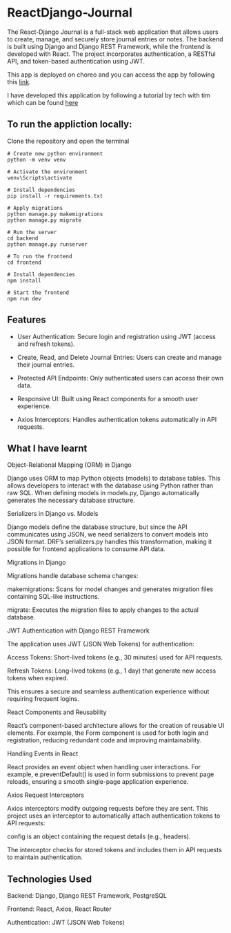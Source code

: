 # ReactDjango-Journal
The React-Django Journal is a full-stack web application that allows users to create, manage, and securely store journal entries or notes. The backend is built using Django and Django REST Framework, while the frontend is developed with React. The project incorporates authentication, a RESTful API, and token-based authentication using JWT. 

This app is deployed on choreo and you can access the app by following this [link](https://7bf60455-1e53-478c-bdb8-125a9519ad28.e1-us-east-azure.choreoapps.dev).

I have developed this application by following a tutorial by tech with tim which can be found [here](https://www.youtube.com/watch?v=c-QsfbznSXI)

## To run the appliction locally:
Clone the repository and open the terminal
```
# Create new python environment
python -m venv venv

# Activate the environment
venv\Scripts\activate

# Install dependencies
pip install -r requirements.txt

# Apply migrations
python manage.py makemigrations
python manage.py migrate

# Run the server
cd backend
python manage.py runserver

# To run the frontend 
cd frontend

# Install dependencies
npm install

# Start the frontend
npm run dev
```
## Features

- User Authentication: Secure login and registration using JWT (access and refresh tokens).

- Create, Read, and Delete Journal Entries: Users can create and manage their journal entries.

- Protected API Endpoints: Only authenticated users can access their own data.

- Responsive UI: Built using React components for a smooth user experience.

- Axios Interceptors: Handles authentication tokens automatically in API requests.

## What I have learnt

Object-Relational Mapping (ORM) in Django

Django uses ORM to map Python objects (models) to database tables. This allows developers to interact with the database using Python rather than raw SQL. When defining models in models.py, Django automatically generates the necessary database structure.

Serializers in Django vs. Models

Django models define the database structure, but since the API communicates using JSON, we need serializers to convert models into JSON format. DRF’s serializers.py handles this transformation, making it possible for frontend applications to consume API data.

Migrations in Django

Migrations handle database schema changes:

makemigrations: Scans for model changes and generates migration files containing SQL-like instructions.

migrate: Executes the migration files to apply changes to the actual database.

JWT Authentication with Django REST Framework

The application uses JWT (JSON Web Tokens) for authentication:

Access Tokens: Short-lived tokens (e.g., 30 minutes) used for API requests.

Refresh Tokens: Long-lived tokens (e.g., 1 day) that generate new access tokens when expired.

This ensures a secure and seamless authentication experience without requiring frequent logins.

React Components and Reusability

React’s component-based architecture allows for the creation of reusable UI elements. For example, the Form component is used for both login and registration, reducing redundant code and improving maintainability.

Handling Events in React

React provides an event object when handling user interactions. For example, e.preventDefault() is used in form submissions to prevent page reloads, ensuring a smooth single-page application experience.

Axios Request Interceptors

Axios interceptors modify outgoing requests before they are sent. This project uses an interceptor to automatically attach authentication tokens to API requests:

config is an object containing the request details (e.g., headers).

The interceptor checks for stored tokens and includes them in API requests to maintain authentication.

## Technologies Used

Backend: Django, Django REST Framework, PostgreSQL

Frontend: React, Axios, React Router

Authentication: JWT (JSON Web Tokens)

